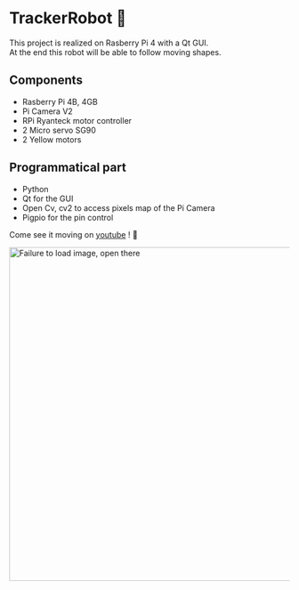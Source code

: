 # TrackerRobot :robot:

This project is realized on Rasberry Pi 4 with a Qt GUI.  
At the end this robot will be able to follow moving shapes.

## Components
- Rasberry Pi 4B, 4GB
- Pi Camera V2
- RPi Ryanteck motor controller 
- 2 Micro servo SG90
- 2 Yellow motors 

## Programmatical part
- Python
- Qt for the GUI
- Open Cv, cv2 to access pixels map of the Pi Camera
- Pigpio for the pin control

Come see it moving on [youtube](https://www.youtube.com/watch?v=CWhhGOI1N1g) ! :dancer:

<img width="600" alt="Failure to load image, open there" src="https://drive.google.com/uc?export=view&id=14CUU5f3txFHqyjd7QsD189f8HhIESj7I">
